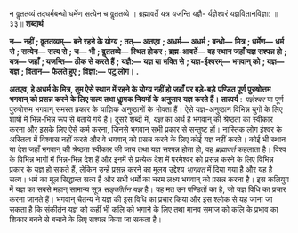  

न वॢततव्यं तदधर्मबन्धो धर्मेण सत्येन च वॢततव्ये । ब्रह्मावर्ते यत्र यजन्ति यज्ञै- र्यज्ञेश्वरं यज्ञवितानविज्ञा: ॥ ३३॥ **शब्दार्थ** 

**न—** **नहीं** **; वॢततव्यम्—** **बने रहने के योग्य** **; तत्—** **अतएव** **; अधर्म—** **अधर्म** **; बन्धो—** **मित्र** **; धर्मेण—** **धर्म से** **; सत्येन—** **सत्य से** **;** **च—** **भी** **; वॢततव्ये—** **स्थित होकर** **; ब्रह्म-आवर्ते—** **वह स्थान जहाँ यज्ञ सश्पन्न हो** **; यत्र—** **जहाँ** **; यजन्ति—** **ठीक से करते हैं** **;** **यज्ञै:—** **यज्ञ या भक्ति से** **; यज्ञ-ईश्वरम्—** **भगवान् को** **; यज्ञ—** **यज्ञ** **; वितान—** **फैलते हुए** **; विज्ञा:—** **पटु लोग।** **.** 

**अतएव, हे अधर्म के मित्र, तुम ऐसे स्थान में रहने के योग्य नहीं हो जहाँ पर बड़े-बड़े** **पण्डित पूर्ण पुरुषोत्तम भगवान् को प्रसन्न करने के लिए सत्य तथा धाॢमक नियमों के अनुसार** **यज्ञ करते हैं।** **तात्पर्य** : *यज्ञेश्वर* या पूर्ण पुरुषोत्तम भगवान् समस्त प्रकार के याज्ञिक अनुष्ठानों के भोक्ता हैं। ऐसे यज्ञ-अनुष्ठान विभिन्न युगों के लिए शाषों में भिन्न-भिन्न रूप से बताये गये हैं। दूसरे शब्दों में, *यज्ञ* का अर्थ है भगवान् की श्रेष्ठता का स्वीकार करना और इसके लिए ऐसे कर्म करना, जिनसे भगवान् सभी प्रकार से सन्तुष्ट हों। नास्तिक लोग ईश्वर के अस्तित्व में विश्वास नहीं करते और वे भगवान् को प्रसन्न करने के लिए कोई यज्ञ नहीं करते। कोई भी स्थान या देश जहाँ भगवान् की श्रेष्ठता स्वीकार की जाय तथा यज्ञ सश्पन्न होता हो, वह *ब्रह्मावर्त* कहलाता है। विश्व के विभिन्न भागों में भिन्न-भिन्न देश हैं और इनमें से प्रत्येक देश में परमेश्वर को प्रसन्न करने के लिए विभिन्न प्रकार के यज्ञ हो सकते हैं, लेकिन उन्हें प्रसन्न करने का मुलय उद्देश्य *भागवत* में दिया गया है और यह है सत्य। धर्म का मूल सिद्धान्त सत्य है और सभी धर्मों का चरम लक्ष्य भगवान् को प्रसन्न करना है। इस कलियुग में यज्ञ का सबसे महान् सामान्य सूत्र *सङ्कीर्तन यज्ञ* है। यह मत उन पण्डितों का है, जो यज्ञ विधि का प्रचार करना जानते हैं। भगवान् चैतन्य ने यज्ञ की इस विधि का प्रचार किया और इस श्लोक से यह जाना जा सकता है कि संकीर्तन यज्ञ को कहीं भी कलि को भगाने के लिए तथा मानव समाज को कलि के प्रभाव का शिकार बनने से बचाने के लिए सश्पन्न किया जा सकता है। 